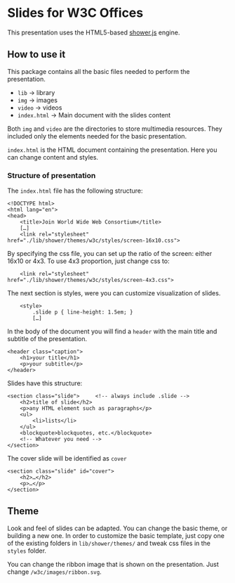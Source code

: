 # Slides for W3C Offices

This presentation uses the HTML5-based [shower.js](https://github.com/shower/shower "Shower.JS Library") engine.

## How to use it
This package contains all the basic files needed to perform the presentation. 
- `lib` -> library
- `img` -> images
- `video` -> videos 
- `index.html` -> Main document with the slides content

Both `img` and `video` are the directories to store multimedia resources. They included only the elements needed for the basic presentation.

`index.html` is the HTML document containing the presentation. Here you can change content and styles. 

### Structure of presentation

The `index.html` file has the following structure:

	<!DOCTYPE html>
	<html lang="en">
	<head>
		<title>Join World Wide Web Consortium</title>
		[…]
		<link rel="stylesheet" href="./lib/shower/themes/w3c/styles/screen-16x10.css">

By specifying the css file, you can set up the ratio of the screen: either 16x10 or 4x3. To use 4x3 proportion, just change css to:

		<link rel="stylesheet" href="./lib/shower/themes/w3c/styles/screen-4x3.css">

The next section is styles, were you can customize visualization of slides. 

		<style>
			.slide p { line-height: 1.5em; }
			[…]

In the body of the document you will find a `header` with the main title and subtitle of the presentation.

	<header class="caption">
		<h1>your title</h1>
		<p>your subtitle</p>
	</header>

Slides have this structure:

	<section class="slide"> 	<!-- always include .slide -->
		<h2>title of slide</h2>
		<p>any HTML element such as paragraphs</p>
		<ul>
			<li>lists</li>
		</ul>
		<blockquote>blockquotes, etc.</blockquote>
		<!-- Whatever you need -->
	</section>

The cover slide will be identified as `cover`

	<section class="slide" id="cover">
		<h2>…</h2>
		<p>…</p>
	</section>


## Theme

Look and feel of slides can be adapted. You can change the basic theme, or building a new one. In order to customize the basic template, just copy one of the existing folders in `lib/shower/themes/` and tweak css files in the `styles` folder.

You can change the ribbon image that is shown on the presentation. Just change `/w3c/images/ribbon.svg`.

